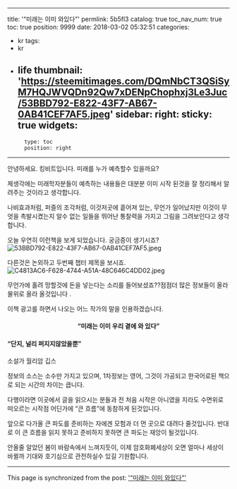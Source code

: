
---
title: '“미래는 이미 와있다”'
permlink: 5b5fl3
catalog: true
toc_nav_num: true
toc: true
position: 9999
date: 2018-03-02 05:32:51
categories:
- kr
tags:
- kr
- life
thumbnail: 'https://steemitimages.com/DQmNbCT3QSiSyM7HQJWVQDn92Qw7xDENpChophxj3Le3Juc/53BBD792-E822-43F7-AB67-0AB41CEF7AF5.jpeg'
sidebar:
    right:
        sticky: true
widgets:
    -
        type: toc
        position: right
---


안녕하세요. 킹비트입니다. 
미래를 누가 예측할수 있을까요? 

제생각에는 미래학자분들이 예측하는 내용들은
대분분 이미 시작 된것을 잘 정리해서 알려주는 것이라고 생각합니다. 

나비효과처럼, 퍼즐의 조각처럼,
이것저곳에 흩어져 있는, 무언가 일어났지만 
이것이 무엇을 촉발시켰는지 알수 없는 일들을
뛰어난 통찰력을 가지고 그림을 그려보인다고 생각합니다. 

오늘 우연히 이런책을 보게 되었습니다.  궁금증이 생기시죠? 
![53BBD792-E822-43F7-AB67-0AB41CEF7AF5.jpeg](https://steemitimages.com/DQmNbCT3QSiSyM7HQJWVQDn92Qw7xDENpChophxj3Le3Juc/53BBD792-E822-43F7-AB67-0AB41CEF7AF5.jpeg)

다른것은 논외하고 두번째 챕터 제목을 보시죠.  
![C4813AC6-F628-4744-A51A-48C646C4DD02.jpeg](https://steemitimages.com/DQmTFyYEF5wuKpYELqSryW6yxJsFgKLeUB4K1ynMpfijDi4/C4813AC6-F628-4744-A51A-48C646C4DD02.jpeg)

무언가에 홀려 망할것에 돈을 넣는다는 소리를 들어보셨죠??점점더 많은 정보들이 올라 물위로 올라 올것입니다 .

이책 광고를 하면서 나오는 어느 작가의 말을 인용하겠습니다.  

#### <center>“미래는 이미 우리 곁에 와 있다”
#### “단지, 널리 퍼지지않았을뿐” </center>
소설가 월리암 깁스

정보의 소스는 소수만 가지고 있으며, 1차정보는 영어, 그것이 가공되고 한국어로된 책으로 되는 시간의 차이는 큽니다. 

다행이라면 이곳에서 글을 읽으시는 분들과 전 처음 시작은 아니였을 지라도 수면위로 떠오르는 시작점 어딘가에 “큰 흐름”에 동참하게 된것입니다. 

앞으로 다가올 큰 파도를 준비하는 자에겐 모험과 더 먼 곳으로 대려다 줄것입니다. 
반대로 이 큰 흐름을 읽지 못하고 준비하지 못하면 큰 파도는 재앙이 될것입니다. 

안올줄 알았던 봄이 바람속에서 느껴지듯이, 이제 암호화폐세상이 오면 얼마나 세상이 바뀔까 기대와 호기심으로 관전하실수 있길 기원합니다.

- - -

This page is synchronized from the post: ['“미래는 이미 와있다”'](https://steemit.com/@kingbit/5b5fl3)
